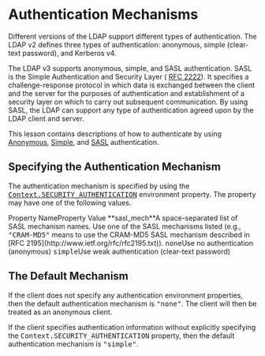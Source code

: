 
# Authentication Mechanisms

Different versions of the LDAP support different types of authentication. The LDAP v2 defines three types of authentication: anonymous, simple (clear-text password), and Kerberos v4.

The LDAP v3 supports anonymous, simple, and SASL authentication. SASL is the Simple Authentication and Security Layer (
[RFC 2222](http://www.ietf.org/rfc/rfc2222.txt)). It specifies a challenge-response protocol in which data is exchanged between the client and the server for the purposes of authentication and establishment of a security layer on which to carry out subsequent communication. By using SASL, the LDAP can support any type of authentication agreed upon by the LDAP client and server.

This lesson contains descriptions of how to authenticate by using 
[Anonymous](anonymous.html), 
[Simple](simple.html), and 
[SASL](sasl.html) authentication.

## Specifying the Authentication Mechanism

The authentication mechanism is specified by using the 
[<tt>Context.SECURITY_AUTHENTICATION</tt>](https://docs.oracle.com/javase/8/docs/api/javax/naming/Context.html#SECURITY_AUTHENTICATION) environment property. The property may have one of the following values.

<th id="h1">Property Name</th><th id="h2">Property Value</th>
<td headers="h1">**sasl_mech**</td><td headers="h2">A space-separated list of SASL mechanism names. Use one of the SASL mechanisms listed (e.g., <tt>"CRAM-MD5"</tt> means to use the CRAM-MD5 SASL mechanism described in [RFC 2195](http://www.ietf.org/rfc/rfc2195.txt)).</td>
<td headers="h1"><tt>none</tt></td><td headers="h2">Use no authentication (anonymous)</td>
<td headers="h1"><tt>simple</tt></td><td headers="h2">Use weak authentication (clear-text password)</td>

## The Default Mechanism

If the client does not specify any authentication environment properties, then the default authentication mechanism is <tt>"none"</tt>. The client will then be treated as an anonymous client.

If the client specifies authentication information without explicitly specifying the <tt>Context.SECURITY_AUTHENTICATION</tt> property, then the default authentication mechanism is <tt>"simple"</tt>.
